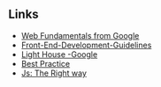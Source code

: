 Links
-----

- [Web Fundamentals from Google][1]
- [Front-End-Development-Guidelines][2]
- [Light House -Google][3]
- [Best Practice][4]
- [Js: The Right way][5]

[1]: https://developers.google.com/web/fundamentals
[2]: http://taitems.github.io/Front-End-Development-Guidelines/
[3]: https://developers.google.com/web/tools/lighthouse/
[4]: https://github.com/timoxley/best-practices
[5]: http://jstherightway.org/
